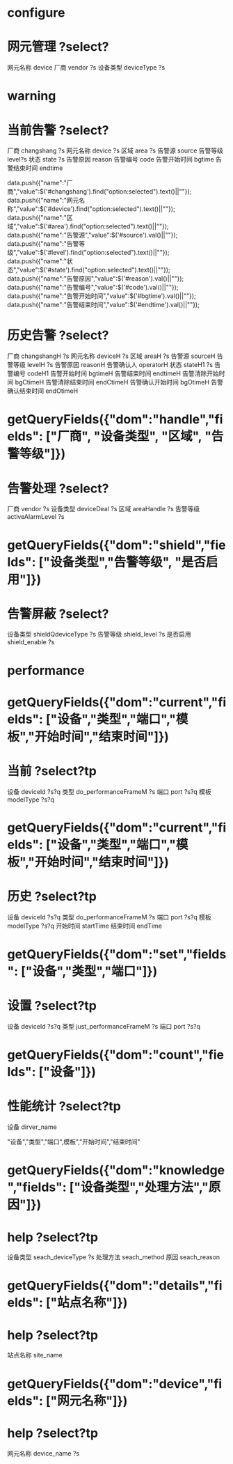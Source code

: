 

# configure 


# 网元管理  ?select?
网元名称 device 
厂商 vendor ?s 
设备类型 deviceType ?s 


# warning

# 当前告警   ?select?
厂商 changshang ?s
网元名称 device ?s
区域  area ?s
告警源 source
告警等级 level?s
状态 state ?s
告警原因 reason
告警编号 code
告警开始时间 bgtime
告警结束时间 endtime


data.push({"name":"厂商","value":$('#changshang').find("option:selected").text()||""});
data.push({"name":"网元名称","value":$('#device').find("option:selected").text()||""});
data.push({"name":"区域","value":$('#area').find("option:selected").text()||""});
data.push({"name":"告警源","value":$('#source').val()||""});
data.push({"name":"告警等级","value":$('#level').find("option:selected").text()||""});
data.push({"name":"状态","value":$('#state').find("option:selected").text()||""});
data.push({"name":"告警原因","value":$('#reason').val()||""});
data.push({"name":"告警编号","value":$('#code').val()||""});
data.push({"name":"告警开始时间","value":$('#bgtime').val()||""});
data.push({"name":"告警结束时间","value":$('#endtime').val()||""});

# 历史告警   ?select?
厂商  changshangH ?s
网元名称 deviceH ?s
区域  areaH ?s
告警源 sourceH
告警等级 levelH ?s
告警原因 reasonH
告警确认人 operatorH
状态  stateH1 ?s
告警编号 codeH1
告警开始时间 bgtimeH
告警结束时间 endtimeH
告警清除开始时间 bgCtimeH
告警清除结束时间 endCtimeH
告警确认开始时间 bgOtimeH
告警确认结束时间 endOtimeH


# getQueryFields({"dom":"handle","fields": ["厂商", "设备类型", "区域", "告警等级"]})  
# 告警处理   ?select?
厂商 vendor ?s
设备类型 deviceDeal ?s
区域 areaHandle ?s
告警等级 activeAlarmLevel ?s



# getQueryFields({"dom":"shield","fields": ["设备类型","告警等级", "是否启用"]})
# 告警屏蔽   ?select?
设备类型 shieldQdeviceType ?s
告警等级 shield_level ?s
是否启用 shield_enable ?s


# performance

# getQueryFields({"dom":"current","fields": ["设备","类型","端口","模板","开始时间","结束时间"]})
# 当前   ?select?tp 
设备 deviceId ?s?q
类型 do_performanceFrameM ?s
端口 port ?s?q
模板 modelType ?s?q

# getQueryFields({"dom":"current","fields": ["设备","类型","端口","模板","开始时间","结束时间"]})
# 历史   ?select?tp
设备 deviceId ?s?q
类型 do_performanceFrameM ?s
端口 port ?s?q
模板 modelType ?s?q
开始时间 startTime
结束时间 endTime

# getQueryFields({"dom":"set","fields": ["设备","类型","端口"]})
# 设置   ?select?tp
设备 deviceId ?s?q
类型 just_performanceFrameM ?s
端口 port ?s?q

# getQueryFields({"dom":"count","fields": ["设备"]})
# 性能统计   ?select?tp
设备 dirver_name



"设备","类型","端口",模板","开始时间","结束时间"



# getQueryFields({"dom":"knowledge","fields": ["设备类型","处理方法","原因"]})
# help   ?select?tp
设备类型 seach_deviceType ?s
处理方法 seach_method
原因 seach_reason

# getQueryFields({"dom":"details","fields": ["站点名称"]})
# help   ?select?tp
站点名称 site_name

# getQueryFields({"dom":"device","fields": ["网元名称"]})
# help   ?select?tp
网元名称 device_name ?s
